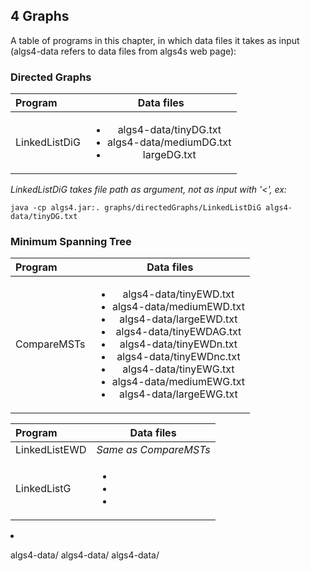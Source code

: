 ## 4 Graphs

A table of programs in this chapter, in which data files it takes as input (algs4-data refers to data files from algs4s web page):

### Directed Graphs
| Program              | Data files    |
| :--------            |:-------------:|
| LinkedListDiG        | <ul><li>algs4-data/tinyDG.txt</li><li>algs4-data/mediumDG.txt</li><li>largeDG.txt</li></ul> |
*LinkedListDiG takes file path as argument, not as input with '&lt;', ex:*

`java -cp algs4.jar:. graphs/directedGraphs/LinkedListDiG algs4-data/tinyDG.txt`


### Minimum Spanning Tree
| Program              | Data files    |
| :--------            |:-------------:|
| CompareMSTs          | <ul><li>algs4-data/tinyEWD.txt</li><li>algs4-data/mediumEWD.txt</li><li>algs4-data/largeEWD.txt</li><li>algs4-data/tinyEWDAG.txt</li><li>algs4-data/tinyEWDn.txt</li><li>algs4-data/tinyEWDnc.txt</li><li>algs4-data/tinyEWG.txt</li><li>algs4-data/mediumEWG.txt</li><li>algs4-data/largeEWG.txt</li></ul> |


| Program              | Data files    |
| :--------            |:-------------:|
| LinkedListEWD        | *Same as CompareMSTs* |
| LinkedListG          | <ul><li></li> <li></li> <li></li></ul> |

<li></li>

algs4-data/
algs4-data/
algs4-data/

